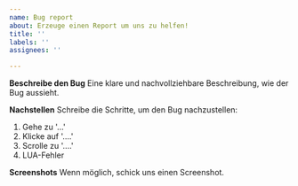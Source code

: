 ```yaml
---
name: Bug report
about: Erzeuge einen Report um uns zu helfen!
title: ''
labels: ''
assignees: ''

---
```


**Beschreibe den Bug**
Eine klare und nachvollziehbare Beschreibung, wie der Bug aussieht.

**Nachstellen**
Schreibe die Schritte, um den Bug nachzustellen:
1. Gehe zu '...'
2. Klicke auf '....'
3. Scrolle zu '....'
4. LUA-Fehler

**Screenshots**
Wenn möglich, schick uns einen Screenshot.
